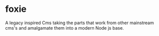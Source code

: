 # foxie
A legacy inspired Cms taking the parts that work from other mainstream cms's and amalgamate them into a modern Node js base.
